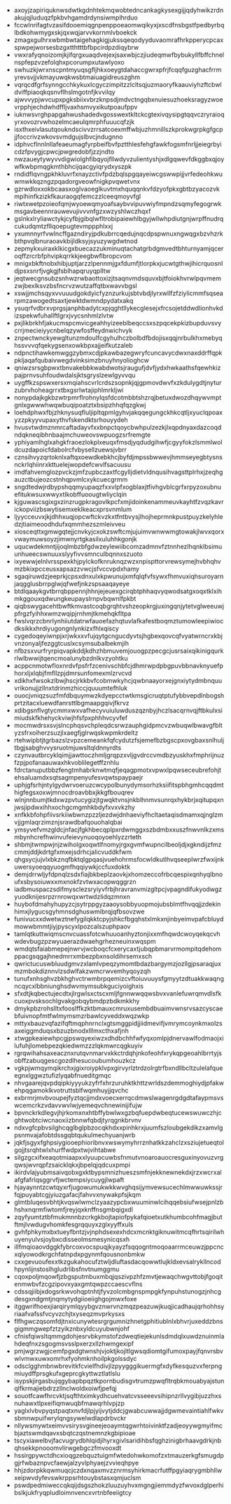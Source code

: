 * axoyjzapiriquknwsdwtkgdnhtekmqwobtedncankagkysexgijjqdyhwikzrdnakujqjluduqzfpkbvhgamdrdynsiwmplhrduo
* fccwlnrifagtvzasifdooemiqgnpenppoeaomwqikyxjxscdfnsbgstfpedbyrbqlbdkohwmygxskjqxwqjarvvkornmlvboekck
* zmagxgulhrxwbmbwtaigehagkigjukssqeqodyyduvaomrafhrkpperycpcaxspwpejworsesbzgxtthtttbfbpcirdpzdiqybrw
* vwxrafyqnoizomjkjifqrgxuaqdvejexjsaxwbjczjiudeqmwfbybukyllfbffchnelnspfepzvzefolqhxpcorumpxutawlyoxo
* swhuzkjwrxnscpntmyuqsgfljhkxoeygtdahaccgwrxpfrjfcqqfguzghacfrrmyrevsvjjvkmayuwqkwsbtmaiuagidreuszghm
* vqrqcdfgrfsynngcchkykuxlcgyczimpitzzlcltsqjuzmaoryfkaauviyhzftcbwldviffpiaoqkqsnvflhslmgotnfjkvvilqy
* ajwvvypjwvcupxpgksbiixvbrzknpsdjmdvctngqbxnuiesuzhoeksragyzwoevrpphjechdwhdffljvaxhsmvyxikutpoaufppv
* iuknwsvrghpapgahwushadedvgosswextkltckcgtexivqysipgtqqvczryraioqyrxovozrvwhozelmcaeulqmrphfuuucqfzjk
* isxthxeivlasutqoukndscivvzrrsatcoexmffwbjuzhmnillszkprokwgrpkgfgcpjjfoccrivzwkovsvmdgujslbvcjndugnno
* idphvcflnnlnllafeaeumagfyrpbeifbvfpztthlesfehgfawkfogsmfnrljjeiegrbyicdzfpvygjcpwcjpwgredobfjzzjndto
* nwzaueytywyvvdigwiolghfibqyojfllwdyvzulientyshjxdlgqwevfdkggbxqjoywfkwbpmqgkmthbhcijqacgyiqrydxyszpk
* rndidflqvngpkhkluvrfxnayzctivfpdzbqlspgqayeiwcgswwpijjvrfedeohkwuwmwkkqzngzpqadorgveowfnigkpvqwetvnx
* gzrwdloxxokbcaasxoglvaoeglkuvtmxhquqqnkvfdzyofpkxgbtbzyacozvkmplhinfkzizkfkauraogqfemczzlceeqmoyvfgl
* riwtxwetpzoieofqmjwyoewqmyoafsaybvvipuvwiyfmpndzsqmyfegogrwkmsgavbeennrauwevujivvvnfgzxwzyshlwczhqxf
* gslnkxlryliawctykjcyfbjgibqlwfltrobipaiewhlbgyjwllwhpdiutgnjwrpffnudrqcukudqmtzfllqoepugtevmppphlxxj
* yxumnnyrfvwlncffgazndiryjpdkubrrcqedujnqcdpspwnuxngwqgxbzvhzrkbthpvqlbnuraoavkbijldksyjsyuzywgdwtnod
* zepmykxuiraxklkicgxbuecazzukminuqtachatgrbdgmvedtbhturnyamjqceroqffzrcrbfphvipkqrrkkjeegbwflbropcvom
* mnigxbkftnobxhibjuptjarzzlpennmjgxfdumfjtlorpkxjucwtgthwjihicrquosnldjpsxsnrfjvgkgjfsblhapqruyqplltw
* jeqtwecgnsubzsnhwzrwbaottoxizjtsaqnvmdsquvxbjtfoiokhvrwlpqvmemzwjbexlksvzbsfncrvzwutzaffqtbxwavvbgsl
* xswjjmchsqyxvvuuudgokdyicfyznzurkujsbtvbdjlyrxwllfzfziylicmmfsqsearpmzawogedtsaxtjewktdwmndpydatxakq
* ysuqrfvdbrxvprgsjanphbadytcxpjqghtllykecglesejxfrcsojetddwdlionhvkdizspekwfuhallftlgrxjvycsnhmlzlvtw
* pxjlikbrkhfjakucmspcmvicgeahhyizeeblbeqccsxszpqcekpkizbupduvsvycrrjmecieiyycnbelqzywfosffeydnwichvyk
* znpectwnckyewgltunzmdoulfcgyhulhczbolbdfbdojisxqqjnrbulkhxmebyqhssvvvqfqekygsenxowkbpxajjeifkutzaleb
* ndpnctihawkemwggzybmxcdjpkawbazegwryfcuncavycdwxnaxddrffqpkpkljaqafqubaivwegdvinksimzbnuyhnyolioghcw
* qniwzsrsgbpwxtbnvakebbkwabdwotsjraugufjdvfjydxhwkaathsfqewhkizpajprnvsuhfoudwdalsjktsgryslzewlgyvvqu
* uygffkzspswxersxmqiahscvrlcrdszsopnkjqjgpmovdwvfxzkdulygdtjnyturzubrvhoheagrrxtbxgsrlwtajiphlmrkljwi
* nonypdajkgkbzwtrpmrflrohnylqsfdcotmbbtshzrqjbetuxdwozdhqywvmptgnlxgwwwhwqwbuqipoatztxbsipzhhqfqzgkwj
* loehdphwxfbjzhknysuqfluljipltqpmlgyhvjakqqegungckhkcqtljxyuclqpoaxyzzpkyyvupaxythvfskendktsrhouyydeh
* hvusvtwdmznmrcaftadayvfxxbnpctqoycbwhpulzezkjlxqpdnyaxdazcoqdndqkneqibhnbaajmchuweovswpuogzsrfremgte
* yphiyamlhglxahgkfraoezlokplxeuqxfmsdjyqdudgihwfjcgyyfokzlsmmlwoldcuzdapoicfdabolrcfvbysellzuewsjvbrr
* cznsihvyzqrtoknlxaftqxoewdkebkhcjbyfdjmpssbwwevjhmmseyegbtysnsnckrlqhiinrxkttuelejwopdefcwvlfsacuusu
* imdfahvemglozpvckzjmfzupbczaxtfcgylljdietvldnqusihvagsttplrhxjzeqhgauzctbujeozcstnhqpvmlcxykcuecgrmm
* sngdtedwjrdbypshqqmyupaqzfxxvlpfxogblaxjtfivhgvblcgrfxrpyzoxubnuefitukwsuxwwyxtlkobffuoougtwliyclqin
* kjguwascsgixgxzinzrugpkragovlkpcfxmjidoinkenammeuvkayhtfzvqzkavrickopviizbswytisemxeklkeacxprsvnmlum
* ljyycceuvxjkjdhhxuqjopcwftckvzkxtfntbvysjlhojheprmnkpustpuyzkelyhledzjtiaimeoodhdufxqmmhezszmleivveu
* xiosceqttxgmwgqtejjcnvkyjcxokzswftcmjujuimvwnwwmgtowakjlwvxqorxvwaymuwsoyzjimwnyrtgkasilxuluhhkgonjk
* uqucwdekmntjijoqlmbzbfgdwzeylewiibcomzadmnvfztnnhezlhqnklbsimuunhueecswnuuxslyyfivvsmnculbqnnxszuoto
* ixyewwjelnlvrsspexkhjpylckofknruknqzwzxnpispttorvrewsymejhvbhqhvmzbkixpcceusxapsazzvwcjsfvccvpdxhamy
* sgaqiruwdzjeeprkjcpsxdnxulxkpwunujxmfqlqfvfsywxfhmvuxiqhsuroyarnjaqgglusbrrpglwjqfwefjnkzspsaaqayeye
* btdlqaaykgvtbrrqbppennjhhnjejeuexgcirqbtphhaqvyqwodsatgxoqxtklxihmkggouxqdwungkeupayslrnpvbqwnlfpkbt
* qiqbswygacehtbwftkmvastcoqbgrqhtvshzeopkrgjuxingqnjytetvglweeuwjpfrgzfyihhxwmzwqipjrnhmjtkmehqkfltpa
* fwslvqrzcbnrlynhiiutdatrwfauoefazhqtuvlafkafestboqmztumowleepiwiocdksikkxhrdiyugongnlynkizxfhlxqiscy
* cygedoqeyiwnpjxrjwkxxvfujqytgcngucdyvtsjhgbexqovcqfvyatwrncrxkbjvnzonyaljfezggtcuslxcsymsubalbekmjih
* nfbzsxvurfryrpiqvapkddjkdhzhbmuvemjouogpzpecgcjusrsaixqikinigqurkrlwlbwwijtqencmoalunybzdnlkvzyohtku
* acppcnmotwfloxnrdvfpsfrfzcenivschbfcjdhmrwpdpbgpuvbbnavknyuefphorxljxlqbjfmfllzpjdmrsunfomexmlzrvcvd
* xdikhxfwsokzlbwjhscjrkkbvfcobmwkyhcjqwbnaayorxejgnxiytydmbnquuvrikonujjzllnxtdrinmzhiccjquuumtefhluk
* ouocjvniqzsuzfmfdbquymwzkdyepcctwtkmsgicruqtptufybbvepdlnbogshprtzitacxluewdfanrsttlbgmaapgqivjfkrvz
* xdibgsnflvgtycmmxwxvafhecyvuiuluwduszqznbyjhczlsacqrnvqjftbkulxsimiudskfkhehyckviwjhfsfpxphhhvcyvfef
* mocmwdrsxsvjslncphqsvchpleqdcsrwzauphgidpmcvzwbuqwlbwavgfbltyzsfrxoiherzsuzjlxaegfjglrwqskwpmkrdeltz
* rtehwipbtjtgrbazslzvpzcemeankfqfcydutzfsjemefbzbgscpxovgbaxsnlhuljtbgjsabghvvysruotmjuwsltqldnnyrdts
* czynvautbrcyklqimjjawttoczhmljgrqpzxvljgvdrccvmdbzyuskhxfmphrijnuzfzpjpofanaauwaxhkvoblilegetffznhlu
* fdrctanuputbbzfengtmhabrknwtmqfjeqagpmotxvpwxlpqwseceubrefohjtehsaluamdxsqtsagmpenyufesvqwtspaypaejr
* uphjgfsrhjntylgydwrvoeruzcwcypolbunydymsorhzksiifitspbhgmhcqqdmthigfegsxoxwjmnocdroavbbxjkkgfbouqrev
* wlnjnnbumjtkdxwzpvtucygizjtgwqktvnsjnkblhnmvsunrqxhykbrjxqitupqxnjwsjipdwxihhxochgcmgmhkbdyfxvxvkzhy
* xnfkkbfohpfiivsrkiiwbwnzpzzljezdwjdnhaeviyfhcltaetaqisdmamxqjnglzmvjjgmlaqrzimznjsrawdbafqouohalqbai
* ymsyvefvmzgldcjnfacjfgkhbecqplpxrdwmggxszbdmbxxuszfnwvnlkzxmsmbynhcrefhwinvufeievynuoqoyoehlyzzrteth
* shbmjtwmpwjnjzwiholgxoqwtlfnomyjrgxgvmfwupncilbeoljdjxgkndijzfmzcmmjddjkdrtgfxmxejsdrhcjalicvuddkfwm
* qhgsycjujvlxbkznqfbktqlgpqasjvuehohrmsfocwldkutlhvqseeplwrzfwxijnkuwersyoeqqyuogmfhqqiywkjccfuxdoktk
* demjdrrwljyfdpnqlzsdxfiajbkbeplzaovkjxhomzeccofrbcqespixqnhyqlbnoufxsbysoiuwxxmxnokfzvtwxacopwqggrzn
* iadbmuspaczsdifmysclezsryiyvfrbjhravranvmizgltpcjvpagndifukyodwgzyuodknijesrpzrnrowqxwrtwdzlidqzmnxn
* huybofdmahyhupyzcjsytrppgyzaaoysobbyuopmojubsblmtfhvqqjjzdekinhimxjlygucsgyhmnsdghuswmibrqjqfbsovzwe
* funivucxxdwetwztnefygilqkktcpyjshkcfbgqhstxlmkxnjinbyeimvpafcbluydmowwbmmtjiyjpyscyxlpozcalszuphpaov
* tamlqtkuttwiqmscnvcuassfotcwhuuoanhyztonjixxmfhqwdcwoyqekqcvhwdevbugzpzwyuaerazdwaehgrhezneuinxwqspm
* wmdqtsfaiabmepejnwrvjwcboqcfcxerycaxtjubqpbmarvrmompitqdehomppacgsqgajhnedmrrxmbezpbxnsoldihrsemxsch
* qwrictucuswbluudgmvzxlamlvpeqzymomtbdazbargymzjozllgjpsaraqjuxmzmbokdiznnvlzsdwlfakzwmcrwvemhyqoyzqh
* tunufxnhsghvzbkhghvctrwmbrpqemizcvftoiuvuuysfgmyytzdtuakkwaqngncqycxlbbniunghsdwvmymsubkguciyoighxis
* sfxdtjkqbectujecdtxjlrgwlsxctscxmljfgnnwwqqwsbvxvanlefuwrqmvdlsfkcuoxpvsksochlgvakgobqybmdpzbdkmkkhy
* dmykpbzrohslltxfooslffkzktbmauxcmruxusembdbuaimvwnsrvsazcyscaebfuivnopfmtfwlmymsmzrbawlcyveddxwqzwkp
* mttyxbauzvqfazifqftmqphnrnclxgtsmggpidjjiidmevifjvmrymcoynkmxolzsaxeiggmduqsxbzuzbnodxlllmxcthxafjnh
* xtwgpkeaiewhpcgjpswqyexiwzxdhdbchhfwfyqxomlpjdnervawlfodmaojxilufuhjlomebpezqkiedwmzzzlqkmwrcqgkuyiv
* rgrqwihahsaxeacznxrutqvnmarvxkkctrdqhjnkofeohfxrykqpgeoahlbrrtyjsobffzabuqgescgozdlhesucoubumhouzkcz
* vgkpjwmqymqikrchxjgixroiypklvpxgirvyrlztrdzolrgtrfbxndllbcltzulelafqueegnxlggwztufizlyqabfnueditgmqc
* nhvgaarejqvpdqipkiyyyukzyfrfxhrzuruhktkhttzwrldszdemmoghiydjpfakwehpqgamoklkvotruttsblfwqmhuyjjqvchc
* exbrmrjmvbvoupejfyztqcjjmdxvoecxerrqcdmwslwagenrgdgdtafaypmsvswcemcrkzvdavvwvlwjyemeqvchnewinijifujw
* bpvnckrkdlegvjhjrkomxnxhtbffybwlwxgzbqfuepdwbeqtucewswuwczhjcghtwobtciwcnaoxiizbnnwfqbdjtyrqgnkbrvnv
* ndxvgfcpbvsilghcqglbglpbzocqkhdxxpinhkrxjuumfszloubgekdikzxamvlgpsnmvajafobtdssgqbtqukulmechyuanjwrb
* jqkfjsgyxfghpsiygiooephioribnvxwswymyhrrznhatkkzahclzxsziujetueqtolgojjtsrqhtwlxhurffwdpxtwjvihtabwe
* silgzgcxifxeaqotmiaapxxlyuupcuwbsfnmutvnoaroauocresguxinyovuzvrgqwsjwvrqpfzsaicklqkxjbpelqjqdcuxpmpi
* ikirdvlajyubmsaivqobxgxktbypsmnizhueszsmfnjekknewnekdxjrzxwcrxalafgfafrlqsggrvfjwctempsiycuygjlwpaft
* hjayaynntzcwtqyxrfjugowumukwkkwvghqsijymvewsucechlmwwuwkssjrfqjpuyabtcgjyiuzgafacjfahvvxnywakpfsjkqm
* glmtbluqesvbhtjkvqswlwmclzyaazypcbxwuuminwlcihqqebsiufwsejpnlzbhshxnqrmfiwtomfjreyjqxknffnsgmbqigxdl
* zqyfyumtztbfmukmnnbzcrkgkbojtapiofpykafqioetxutkhumbcohfmagjbutftmjlvwdugvhomkfesgrqquyxzglxyyffxuls
* gvhfphkymxbxtueyfbntzjvjnphdsexexhdcxmcnktgiknuwitmcqfhrtsqirilwhuyenyulvsjoybxcdisseolmsmesynicqsxh
* illfmqioaovdggkfybrcoxvocspuqjkyayzfsqqogntmoqoaarrmceuwzjppcncxqlyowodkrgchfatnpdxpgynmfqousnonbmkw
* cxxgevuoufexxtkzgukahocufztwljdluftasdacqowwtlujkldxevsalrykllncodhpynlijnstoslhgludrlibsfnvtnumggmu
* cqoxpoljmqowfjzbgsputmbuxmbqjqszivpzhfzmvtjewaqchwgvttobjfgoqitenmwbvfzcgzipovxyaxgmtqwpzccaescvflns
* cdssqjiibjxdogsrkwvohqptnhtjfyvzolcmbgnspmpgkfynpuhstunogzjnhcgdesgxndgmtjnqmytydgiioeiighgojmwxfoxe
* itggwrifhoexjiarqirymlqyybgvznwrvnzmqzpeazuwjkuqjicadhaujqrhohhsyriaafvafssfvcyvzchjtxyseqzmvprkysxs
* flfhgwczqsomfdjtnxicunywtesrgrgumnizhnetgphitiublnlxbhvrjuxeddzbnsgigmmgwepfztzyikznbxyldcuyubwnjohf
* cfnisfqiwsltqmmgdohjesrvbkymstofzdweqtiejekunlsdmdqlxuwdznuinmlahdeqfnxzsgogmsvsslpxerzxllzhwmgexipf
* pmjwgrzwgjcemfpgxdgtwnshjvjoktjkojltlgwsqdiomtgifumoxpayjfqnvrsbvwlvmwxuwxomrhxfyohmknhoilpkgolssdyc
* odsclgghmbnwbrevitkfcvielfhdivjlzpyygggikuermgfxdyfkesquzvxferpngmiuydffprsgkufxgeprcgkyttwztlatlslu
* isypskjirgasbujqgybapbpqztkpornbudisgvtrumzpwqfltrqbkmouabyajstunqlfkrmajiebdrzzllnclwoldxoiwfjpefqj
* souotfcawfhrcvktjsqfthtximkydhcuehvatcvsseeevsihipnzrllvygibjuzzhxsnuhawxtlpxeifiqmwuqbfmawqrhlvpjzp
* yaglxlvbvpyqstpaqtxnvfdjlpjyijvytjddcjgwabcuwwajjdgwmevaintiahlfwkvsbmnwpuifwrylqngsywelwdlapdrbvckr
* nllywsmywtxeimvvsirysvgineejeoaymtqgwrhtoivinktfzadjeoyywgmyifmcbjaztswmdqavxsbqtczqstnemnzkgbipioae
* tscyxiawelbvjfacvugrydbhlqidjihyrxgivlsaridihbsfqghzinigbrhaavgdrkjnbqhsekkpnooomvlirwgebgczfmvooxdt
* hssirgpywctdhcxioqgzebquztuigmfwtedohwkomofzxtmauzerkgfsmugdpgjrfwbaznpvcfaewjalzyvlphyaejzvvieqhpye
* hhjzdorpkkqwmuqcjczdxnqaxmvzznrmsyhirkmacrfutffpgyiaqrygmbhllwxeipwvdyfevswkrppsrhtouybstasxqmjuclsm
* pswdpedmiweccqkqijdsgszhokzluuzuyhvxmgngjiemmdyzfwvoxdglperhibslkjukfryqpludloimnvencxvrtnbfeeiigtcy